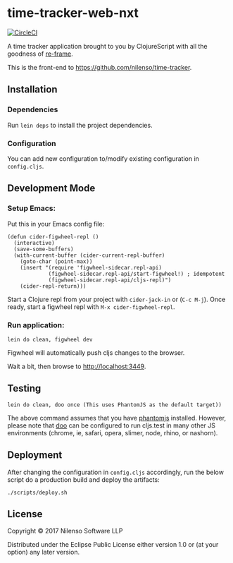 # time-tracker-web-nxt

[![CircleCI](https://circleci.com/gh/nilenso/time-tracker-web-nxt.svg?style=svg)](https://circleci.com/gh/nilenso/time-tracker-web-nxt)

A time tracker application brought to you by ClojureScript with all the goodness
of [re-frame](https://github.com/Day8/re-frame).

This is the front-end to https://github.com/nilenso/time-tracker.

## Installation

### Dependencies

Run `lein deps` to install the project dependencies.

### Configuration

You can add new configuration to/modify existing configuration in `config.cljs`.

## Development Mode

### Setup Emacs:

Put this in your Emacs config file:

```
(defun cider-figwheel-repl ()
  (interactive)
  (save-some-buffers)
  (with-current-buffer (cider-current-repl-buffer)
    (goto-char (point-max))
    (insert "(require 'figwheel-sidecar.repl-api)
             (figwheel-sidecar.repl-api/start-figwheel!) ; idempotent
             (figwheel-sidecar.repl-api/cljs-repl)")
    (cider-repl-return)))
```

Start a Clojure repl from your project with `cider-jack-in` or (`C-c M-j`). Once
ready, start a figwheel repl with `M-x cider-figwheel-repl`.

### Run application:

```
lein do clean, figwheel dev
```

Figwheel will automatically push cljs changes to the browser.

Wait a bit, then browse to [http://localhost:3449](http://localhost:3449).

## Testing

```
lein do clean, doo once (This uses PhantomJS as the default target))
```

The above command assumes that you have [phantomjs](https://www.npmjs.com/package/phantomjs) installed. However, please note that [doo](https://github.com/bensu/doo) can be configured to run cljs.test in many other JS environments (chrome, ie, safari, opera, slimer, node, rhino, or nashorn).

## Deployment

After changing the configuration in `config.cljs` accordingly, run the below script do a production build and deploy the artifacts:

```
./scripts/deploy.sh
```

## License

Copyright © 2017 Nilenso Software LLP

Distributed under the Eclipse Public License either version 1.0 or (at your option) any later version.
